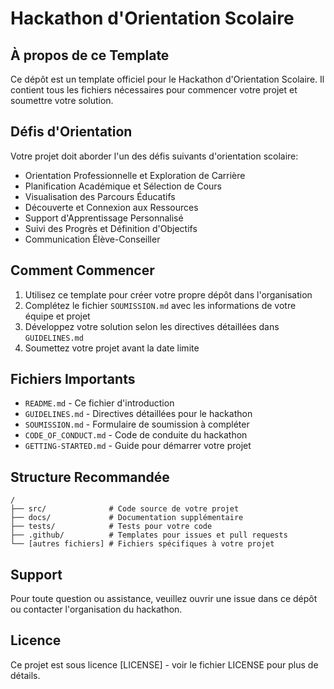 # Hackathon d'Orientation Scolaire

## À propos de ce Template

Ce dépôt est un template officiel pour le Hackathon d'Orientation Scolaire. Il contient tous les fichiers nécessaires pour commencer votre projet et soumettre votre solution.

## Défis d'Orientation

Votre projet doit aborder l'un des défis suivants d'orientation scolaire:
- Orientation Professionnelle et Exploration de Carrière
- Planification Académique et Sélection de Cours
- Visualisation des Parcours Éducatifs
- Découverte et Connexion aux Ressources
- Support d'Apprentissage Personnalisé
- Suivi des Progrès et Définition d'Objectifs
- Communication Élève-Conseiller

## Comment Commencer

1. Utilisez ce template pour créer votre propre dépôt dans l'organisation
2. Complétez le fichier `SOUMISSION.md` avec les informations de votre équipe et projet
3. Développez votre solution selon les directives détaillées dans `GUIDELINES.md`
4. Soumettez votre projet avant la date limite

## Fichiers Importants

- `README.md` - Ce fichier d'introduction
- `GUIDELINES.md` - Directives détaillées pour le hackathon
- `SOUMISSION.md` - Formulaire de soumission à compléter
- `CODE_OF_CONDUCT.md` - Code de conduite du hackathon
- `GETTING-STARTED.md` - Guide pour démarrer votre projet

## Structure Recommandée

```
/
├── src/              # Code source de votre projet
├── docs/             # Documentation supplémentaire
├── tests/            # Tests pour votre code
├── .github/          # Templates pour issues et pull requests
└── [autres fichiers] # Fichiers spécifiques à votre projet
```

## Support

Pour toute question ou assistance, veuillez ouvrir une issue dans ce dépôt ou contacter l'organisation du hackathon.

## Licence

Ce projet est sous licence [LICENSE] - voir le fichier LICENSE pour plus de détails.
